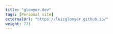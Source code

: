 ```yaml
---
title: "glomyer.dev"
tags: [Personal site]
externalUrl: "https://luizglomyer.github.io/"
weight: 771
---
```

